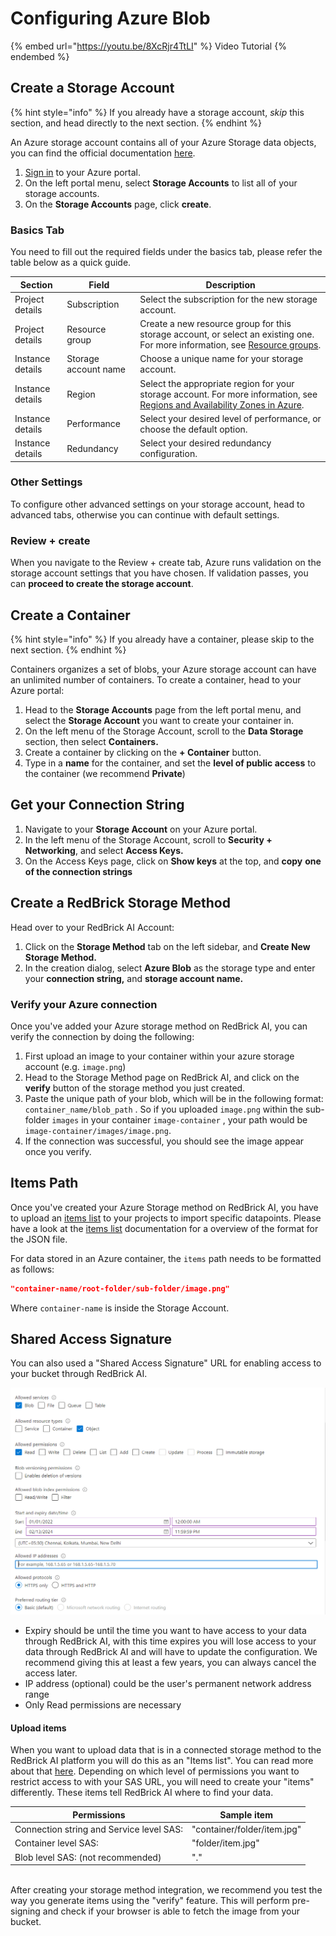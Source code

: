 # Configuring Azure Blob

{% embed url="https://youtu.be/8XcRjr4TtLI" %}
Video Tutorial
{% endembed %}

## Create a Storage Account

{% hint style="info" %}
If you already have a storage account, _skip_ this section, and head directly to the next section.
{% endhint %}

An Azure storage account contains all of your Azure Storage data objects, you can find the official documentation [here](https://docs.microsoft.com/en-us/azure/storage/common/storage-account-create?toc=%2Fazure%2Fstorage%2Fblobs%2Ftoc.json\&tabs=azure-portal).&#x20;

1. [Sign in](https://portal.azure.com) to your Azure portal.
2. On the left portal menu, select **Storage Accounts** to list all of your storage accounts.&#x20;
3. On the **Storage Accounts** page, click **create**.

### Basics Tab&#x20;

You need to fill out the required fields under the basics tab, please refer the table below as a quick guide.

| Section          | Field                | Description                                                                                                                                                                                                                      |
| ---------------- | -------------------- | -------------------------------------------------------------------------------------------------------------------------------------------------------------------------------------------------------------------------------- |
| Project details  | Subscription         | Select the subscription for the new storage account.                                                                                                                                                                             |
| Project details  | Resource group       | Create a new resource group for this storage account, or select an existing one. For more information, see [Resource groups](https://docs.microsoft.com/en-us/azure/azure-resource-manager/management/overview#resource-groups). |
| Instance details | Storage account name | Choose a unique name for your storage account.                                                                                                                                                                                   |
| Instance details | Region               | Select the appropriate region for your storage account. For more information, see [Regions and Availability Zones in Azure](https://docs.microsoft.com/en-us/azure/availability-zones/az-overview).                              |
| Instance details | Performance          | Select your desired level of performance, or choose the default option.                                                                                                                                                          |
| Instance details | Redundancy           | Select your desired redundancy configuration.                                                                                                                                                                                    |

### Other Settings

To configure other advanced settings on your storage account, head to advanced tabs, otherwise you can continue with default settings.&#x20;

### Review + create

When you navigate to the Review + create tab, Azure runs validation on the storage account settings that you have chosen. If validation passes, you can **proceed to create the storage account**.

## Create a Container

{% hint style="info" %}
If you already have a container, please skip to the next section.
{% endhint %}

Containers organizes a set of blobs, your Azure storage account can have an unlimited number of containers. To create a container, head to your Azure portal:&#x20;

1. Head to the **Storage Accounts** page from the left portal menu, and select the **Storage Account** you want to create your container in.
2. On the left menu of the Storage Account, scroll to the **Data Storage** section, then select **Containers.**
3. Create a container by clicking on the **+ Container** button.&#x20;
4. Type in a **name** for the container, and set the **level of public access** to the container (we recommend **Private**)

## Get your Connection String

1. Navigate to your **Storage Account** on your Azure portal.&#x20;
2. In the left menu of the Storage Account, scroll to **Security + Networking**, and select **Access Keys.**&#x20;
3. On the Access Keys page, click on **Show keys** at the top, and **copy** **one of the connection strings**

## **Create a RedBrick Storage Method**

Head over to your RedBrick AI Account:&#x20;

1. Click on the **Storage Method** tab on the left sidebar, and **Create New Storage Method.**&#x20;
2. In the creation dialog, select **Azure Blob** as the storage type and enter your **connection string,** and **storage account name.**&#x20;

### Verify your Azure connection

Once you've added your Azure storage method on RedBrick AI, you can verify the connection by doing the following:&#x20;

1. First upload an image to your container within your azure storage account (e.g. `image.png`)
2. Head to the Storage Method page on RedBrick AI, and click on the **verify** button of the storage method you just created.&#x20;
3. Paste the unique path of your blob, which will be in the following format: `container_name/blob_path` . So if you uploaded `image.png` within the sub-folder `images` in your container `image-container` , your path would be `image-container/images/image.png`.
4. If the connection was successful, you should see the image appear once you verify.

## Items Path

Once you've created your Azure Storage method on RedBrick AI, you have to upload an [items list](broken-reference) to your projects to import specific datapoints. Please have a look at the [items list](broken-reference) documentation for a overview of the format for the JSON file.&#x20;

For data stored in an Azure container, the `items` path needs to be formatted as follows:&#x20;

```json
"container-name/root-folder/sub-folder/image.png"
```

Where `container-name` is inside the Storage Account.

## Shared Access Signature

You can also used a "Shared Access Signature" URL for enabling access to your bucket through RedBrick AI.



![Example access configuration](<../../.gitbook/assets/image (2).png>)

* Expiry should be until the time you want to have access to your data through RedBrick AI, with this time expires you will lose access to your data through RedBrick AI and will have to update the configuration. We recommend giving this at least a few years, you can always cancel the access later.
* IP address (optional) could be the user's permanent network address range
* Only Read permissions are necessary

#### Upload items

When you want to upload data that is in a connected storage method to the RedBrick AI platform you will do this as an "Items list". You can read more about that [here](configuring-azure-blob.md#items-list). Depending on which level of permissions you want to restrict access to with your SAS URL, you will need to create your "items" differently. These items tell RedBrick AI where to find your data.

| Permissions                               | Sample item                 |
| ----------------------------------------- | --------------------------- |
| Connection string and Service level SAS:  | "container/folder/item.jpg" |
| Container level SAS:                      | "folder/item.jpg"           |
| Blob level SAS: (not recommended)         | "."                         |

\
After creating your storage method integration, we recommend you test the way you generate items using the "verify" feature. This will perform pre-signing and check if your browser is able to fetch the image from your bucket.
